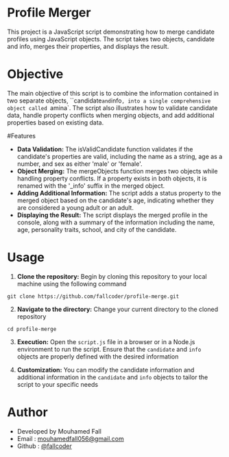 # Profile Merger
This project is a JavaScript script demonstrating how to merge candidate profiles using JavaScript objects. The script takes two objects, candidate and info, merges their properties, and displays the result.

# Objective
The main objective of this script is to combine the information contained in two separate objects, ``candidate` and `info`, into a single comprehensive object called `amina`. The script also illustrates how to validate candidate data, handle property conflicts when merging objects, and add additional properties based on existing data.

#Features
* **Data Validation:** The isValidCandidate function validates if the candidate's properties are valid, including the name as a string, age as a number, and sex as either 'male' or 'female'.
* **Object Merging:** The mergeObjects function merges two objects while handling property conflicts. If a property exists in both objects, it is renamed with the '_info' suffix in the merged object.
* **Adding Additional Information:** The script adds a status property to the merged object based on the candidate's age, indicating whether they are considered a young adult or an adult.
* **Displaying the Result:** The script displays the merged profile in the console, along with a summary of the information including the name, age, personality traits, school, and city of the candidate.

# Usage
1. **Clone the repository:** Begin by cloning this repository to your local machine using the following command
```
git clone https://github.com/fallcoder/profile-merge.git
``` 
2. **Navigate to the directory:** Change your current directory to the cloned repository
```
cd profile-merge
``` 
3. **Execution:** Open the `script.js` file in a browser or in a Node.js environment to run the script. Ensure that the `candidate` and `info` objects are properly defined with the desired information

4. **Customization:** You can modify the candidate information and additional information in the `candidate` and `info` objects to tailor the script to your specific needs

# Author
* Developed by Mouhamed Fall
* Email : mouhamedfall056@gmail.com
* Github : [@fallcoder](https://github.com/fallcoder)